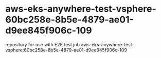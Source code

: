 # aws-eks-anywhere-test-vsphere-60bc258e-8b5e-4879-ae01-d9ee845f906c-109
repository for use with E2E test job aws-eks-anywhere-test-vsphere:60bc258e-8b5e-4879-ae01-d9ee845f906c-109
